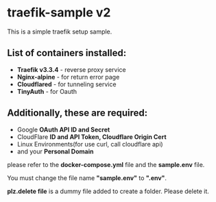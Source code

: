 # traefik-sample v2

This is a simple traefik setup sample.

## List of containers installed:

- **Traefik v3.3.4** - reverse proxy service
- **Nginx-alpine** - for return error page
- **Cloudflared** - for tunneling service
- **TinyAuth** - for Oauth

## Additionally, these are required:

- Google **OAuth API ID and Secret**
- CloudFlare **ID and API Token, Cloudflare Origin Cert**
- Linux Environments(for use curl, call cloudflare api)
- and your **Personal Domain**

please refer to the **docker-compose.yml** file and the **sample.env** file.

You must change the file name **"sample.env"** to **".env"**.

**plz.delete file** is a dummy file added to create a folder. Please delete it.